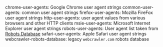 chrome-user-agents: Google Chrome user agent strings 
common-user-agents: common user agent strings
firefox-user-agents: Mozilla FireFox user agent strings
http-user-agents: user agent values from various browsers and other HTTP clients
msie-user-agents: Microsoft Internet Explorer user agent strings
robots-user-agents: User agent list taken from [Robots Database](http://robotstxt.org/db.html "The Web Robots Pages")
safari-user-agents: Apple Safari user agent strings
webcrawler-robots-database: legacy `webcrawler.com` robots database
